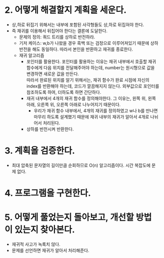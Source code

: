 # 2. 어떻게 해결할지 계획을 세운다.

- 상,하로 뒤집기 위해서는 내부에 포함된 사각형들도 상,하로 뒤집혀야 한다.
- 즉 재귀를 이용해서 뒤집어야 한다는 결론에 도달한다.
  - 문제의 정의: 쿼드 트리를 상하로 반전하라.
  - 기저 케이스: w,b가 나왔을 경우 흑백 또는 검정으로 이루어져있기 때문에 상하 반전을 해도 동일하다. 따라서 본인을 반환하고 재귀를 종료한다.
  - 재귀 알고리즘
    - 포인터를 활용한다. 포인터를 활용하는 이유는 재귀 내부에서 호출할 재귀 함수에게 다음 위치를 전달해주어야 하는데, number는 원시형으로 값을 변경하면 새로운 값을 만든다.  
      따라서 완료된 위치를 알기 위해서는, 재귀 함수가 완료 시점에 자신의 index를 반환해야 하는데, 코드가 깔끔해지지 않는다. 외부값으로 포인터를 참조하도록 하여, 더하도록 하면 간단하다.
    - 재귀 내부에서 4개의 재귀 함수를 정의해야한다. 그 이유는, 왼쪽 위, 왼쪽 아래, 오른쪽 위, 오른쪽 아래로 나누어지기 때문이다.
      - 우리가 재귀 함수 내부에서, 4개의 재귀를 정의하였고 w나 b를 만나면 마무리 하도록 설계했기 때문에 재귀 내부의 재귀가 알아서 4개로 나뉘어서 처리된다.
    - 상하를 반전시켜 반환한다.

# 3. 계획을 검증한다.

- 최대 압축된 문자열의 길이만큼 순회하므로 O(n) 알고리즘이다. 시간 복잡도에 문제 없다.

# 4. 프로그램을 구현한다.

# 5. 어떻게 풀었는지 돌아보고, 개선할 방법이 있는지 찾아본다.

- 재귀적 사고가 녹록치 않다.
- 문제를 선언하면 재귀가 알아서 처리해준다.
